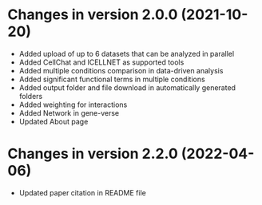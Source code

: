 # Changes in version 2.0.0 (2021-10-20)

* Added upload of up to 6 datasets that can be analyzed in parallel
* Added CellChat and ICELLNET as supported tools
* Added multiple conditions comparison in data-driven analysis
* Added significant functional terms in multiple conditions
* Added output folder and file download in automatically generated folders
* Added weighting for interactions
* Added Network in gene-verse
* Updated About page

# Changes in version 2.2.0 (2022-04-06)

* Updated paper citation in README file